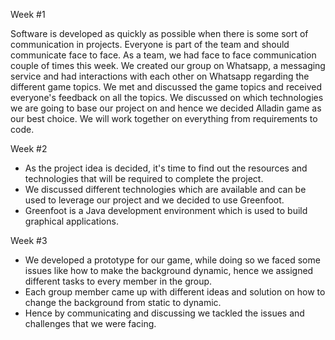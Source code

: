 
Week #1

Software is developed as quickly as possible when there is some sort of communication in projects. Everyone is part of the team and should communicate face to face. As a team, we had face to face communication couple of times this week. We created our group on Whatsapp, a messaging service and had interactions with each other on Whatsapp regarding the different game topics. We met and discussed the game topics and received everyone's feedback on all the topics. We discussed on which technologies we are going to base our project on and hence we decided Alladin game as our best choice. We will work together on everything from requirements to code.


Week #2 
* As the project idea is decided, it's time to find out the resources and technologies that will be required to  complete the project. 
* We discussed different technologies which are available and can be used to leverage our project and we decided to use Greenfoot.
* Greenfoot is a Java development environment which is used to build graphical applications.

Week #3
* We developed a prototype for our game, while doing so we faced some issues like how to make the background dynamic, hence we assigned different tasks to every member in the group.
* Each group member came up with different ideas and solution on how to change the background from static to dynamic.
* Hence by communicating and discussing we tackled the issues and challenges that we were facing.

